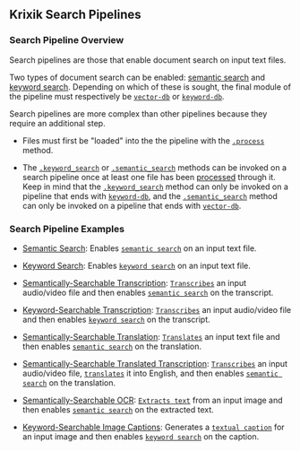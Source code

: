 ## Krixik Search Pipelines

### Search Pipeline Overview

Search pipelines are those that enable document search  on input text files.

Two types of document search can be enabled: [semantic search](../system/search_methods/semantic_search_method.md) and [keyword search](../system/search_methods/keyword_search_method.md). Depending on which of these is sought, the final module of the pipeline must respectively be [`vector-db`](../modules/database_modules/vector-db_module.md) or [`keyword-db`](../modules/database_modules/keyword-db_module.md).

Search pipelines are more complex than other pipelines because they require an additional step.

- Files must first be "loaded" into the the pipeline with the [`.process`](../system/parameters_processing_files_through_pipelines/process_method.md) method.

- The [`.keyword_search`](../system/search_methods/keyword_search_method.md) or [`.semantic_search`](../system/search_methods/semantic_search_method.md) methods can be invoked on a search pipeline once at least one file has been [processed](../system/parameters_processing_files_through_pipelines/process_method.md) through it. Keep in mind that the [`.keyword_search`](../system/search_methods/keyword_search_method.md) method can only be invoked on a pipeline that ends with [`keyword-db`](../modules/database_modules/keyword-db_module.md), and the [`.semantic_search`](../system/search_methods/semantic_search_method.md) method can only be invoked on a pipeline that ends with [`vector-db`](../modules/database_modules/vector-db_module.md).

### Search Pipeline Examples

- [Semantic Search](../examples/search_pipeline_examples/multi_basic_semantic_search.md): Enables [`semantic search`](../system/search_methods/semantic_search_method.md) on an input text file.

- [Keyword Search](../examples/search_pipeline_examples/multi_basic_keyword-search.md): Enables [`keyword search`](../system/search_methods/keyword_search_method.md) on an input text file.

- [Semantically-Searchable Transcription](../examples/search_pipeline_examples/multi_semantically_searchable_transcription.md): [`Transcribes`](../modules/ai_model_modules/transcribe_module.md) an input audio/video file and then enables [`semantic search`](../system/search_methods/semantic_search_method.md) on the transcript.

- [Keyword-Searchable Transcription](../examples/search_pipeline_examples/multi_keyword_searchable_transcription.md): [`Transcribes`](../modules/ai_model_modules/transcribe_module.md) an input audio/video file and then enables [`keyword search`](../system/search_methods/keyword_search_method.md) on the transcript.

- [Semantically-Searchable Translation](../examples/search_pipeline_examples/multi_semantically_searchable_translation.md): [`Translates`](../modules/ai_model_modules/translate_module.md) an input text file and then enables [`semantic search`](../system/search_methods/semantic_search_method.md) on the translation.

- [Semantically-Searchable Translated Transcription](../examples/search_pipeline_examples/multi_semantically_searchable_translated_transcription.md): [`Transcribes`](../modules/ai_model_modules/transcribe_module.md) an input audio/video file, [`translates`](../modules/ai_model_modules/translate_module.md) it into English, and then enables [`semantic search`](../system/search_methods/semantic_search_method.md) on the translation.

- [Semantically-Searchable OCR](../examples/search_pipeline_examples/multi_semantically_searchable_ocr.md): [`Extracts text`](../modules/ai_model_modules/ocr_module.md) from an input image and then enables [`semantic search`](../system/search_methods/semantic_search_method.md) on the extracted text.

- [Keyword-Searchable Image Captions](../examples/search_pipeline_examples/multi_keyword_searchable_image_captions.md): Generates a [`textual caption`](../modules/ai_model_modules/caption_module.md) for an input image and then enables [`keyword search`](../system/search_methods/keyword_search_method.md) on the caption.
